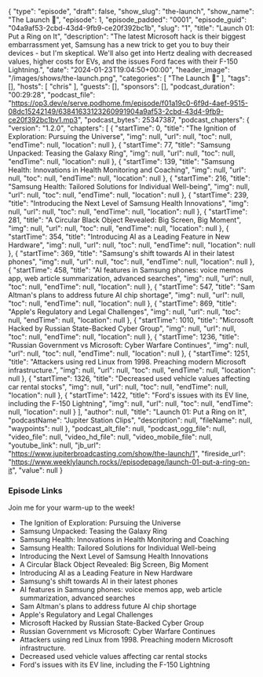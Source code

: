 {
  "type": "episode",
  "draft": false,
  "show_slug": "the-launch",
  "show_name": "The Launch 🚀",
  "episode": 1,
  "episode_padded": "0001",
  "episode_guid": "04a9af53-2cbd-43d4-9fb9-ce20f392bc1b",
  "slug": "1",
  "title": "Launch 01: Put a Ring on It",
  "description": "The latest Microsoft hack is their biggest embarrassment yet, Samsung has a new trick to get you to buy their devices - but I'm skeptical. We'll also get into Hertz dealing with decreased values, higher costs for EVs, and the issues Ford faces with their F-150 Lightning.",
  "date": "2024-01-23T19:04:50+00:00",
  "header_image": "/images/shows/the-launch.png",
  "categories": [
    "The Launch 🚀"
  ],
  "tags": [],
  "hosts": [
    "chris"
  ],
  "guests": [],
  "sponsors": [],
  "podcast_duration": "00:29:28",
  "podcast_file": "https://op3.dev/e/serve.podhome.fm/episode/f01a19c0-6f9d-4aef-9515-08dc15242149/63841633123260991904a9af53-2cbd-43d4-9fb9-ce20f392bc1bv1.mp3",
  "podcast_bytes": 25347387,
  "podcast_chapters": {
    "version": "1.2.0",
    "chapters": [
      {
        "startTime": 0,
        "title": "The Ignition of Exploration: Pursuing the Universe",
        "img": null,
        "url": null,
        "toc": null,
        "endTime": null,
        "location": null
      },
      {
        "startTime": 77,
        "title": "Samsung Unpacked: Teasing the Galaxy Ring",
        "img": null,
        "url": null,
        "toc": null,
        "endTime": null,
        "location": null
      },
      {
        "startTime": 139,
        "title": "Samsung Health: Innovations in Health Monitoring and Coaching",
        "img": null,
        "url": null,
        "toc": null,
        "endTime": null,
        "location": null
      },
      {
        "startTime": 216,
        "title": "Samsung Health: Tailored Solutions for Individual Well-being",
        "img": null,
        "url": null,
        "toc": null,
        "endTime": null,
        "location": null
      },
      {
        "startTime": 239,
        "title": "Introducing the Next Level of Samsung Health Innovations",
        "img": null,
        "url": null,
        "toc": null,
        "endTime": null,
        "location": null
      },
      {
        "startTime": 281,
        "title": "A Circular Black Object Revealed: Big Screen, Big Moment",
        "img": null,
        "url": null,
        "toc": null,
        "endTime": null,
        "location": null
      },
      {
        "startTime": 354,
        "title": "Introducing AI as a Leading Feature in New Hardware",
        "img": null,
        "url": null,
        "toc": null,
        "endTime": null,
        "location": null
      },
      {
        "startTime": 369,
        "title": "Samsung's shift towards AI in their latest phones",
        "img": null,
        "url": null,
        "toc": null,
        "endTime": null,
        "location": null
      },
      {
        "startTime": 458,
        "title": "AI features in Samsung phones: voice memos app, web article summarization, advanced searches",
        "img": null,
        "url": null,
        "toc": null,
        "endTime": null,
        "location": null
      },
      {
        "startTime": 547,
        "title": "Sam Altman's plans to address future AI chip shortage",
        "img": null,
        "url": null,
        "toc": null,
        "endTime": null,
        "location": null
      },
      {
        "startTime": 869,
        "title": "Apple's Regulatory and Legal Challenges",
        "img": null,
        "url": null,
        "toc": null,
        "endTime": null,
        "location": null
      },
      {
        "startTime": 1010,
        "title": "Microsoft Hacked by Russian State-Backed Cyber Group",
        "img": null,
        "url": null,
        "toc": null,
        "endTime": null,
        "location": null
      },
      {
        "startTime": 1236,
        "title": "Russian Government vs Microsoft: Cyber Warfare Continues",
        "img": null,
        "url": null,
        "toc": null,
        "endTime": null,
        "location": null
      },
      {
        "startTime": 1251,
        "title": "Attackers using red Linux from 1998. Preaching modern Microsoft infrastructure.",
        "img": null,
        "url": null,
        "toc": null,
        "endTime": null,
        "location": null
      },
      {
        "startTime": 1326,
        "title": "Decreased used vehicle values affecting car rental stocks",
        "img": null,
        "url": null,
        "toc": null,
        "endTime": null,
        "location": null
      },
      {
        "startTime": 1422,
        "title": "Ford's issues with its EV line, including the F-150 Lightning",
        "img": null,
        "url": null,
        "toc": null,
        "endTime": null,
        "location": null
      }
    ],
    "author": null,
    "title": "Launch 01: Put a Ring on It",
    "podcastName": "Jupiter Station Clips",
    "description": null,
    "fileName": null,
    "waypoints": null
  },
  "podcast_alt_file": null,
  "podcast_ogg_file": null,
  "video_file": null,
  "video_hd_file": null,
  "video_mobile_file": null,
  "youtube_link": null,
  "jb_url": "https://www.jupiterbroadcasting.com/show/the-launch/1",
  "fireside_url": "https://www.weeklylaunch.rocks//episodepage/launch-01-put-a-ring-on-it",
  "value": null
}

### Episode Links

Join me for your warm-up to the week!

* The Ignition of Exploration: Pursuing the Universe
* Samsung Unpacked: Teasing the Galaxy Ring
* Samsung Health: Innovations in Health Monitoring and Coaching
* Samsung Health: Tailored Solutions for Individual Well-being
* Introducing the Next Level of Samsung Health Innovations
* A Circular Black Object Revealed: Big Screen, Big Moment
* Introducing AI as a Leading Feature in New Hardware
* Samsung's shift towards AI in their latest phones
* AI features in Samsung phones: voice memos app, web article summarization, advanced searches
* Sam Altman's plans to address future AI chip shortage
* Apple's Regulatory and Legal Challenges
* Microsoft Hacked by Russian State-Backed Cyber Group
* Russian Government vs Microsoft: Cyber Warfare Continues
* Attackers using red Linux from 1998. Preaching modern Microsoft infrastructure.
* Decreased used vehicle values affecting car rental stocks
* Ford's issues with its EV line, including the F-150 Lightning